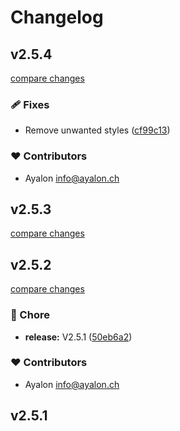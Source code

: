 # Changelog


## v2.5.4

[compare changes](https://github.com/liip/vuepal/compare/v2.5.3...v2.5.4)

### 🩹 Fixes

- Remove unwanted styles ([cf99c13](https://github.com/liip/vuepal/commit/cf99c13))

### ❤️ Contributors

- Ayalon <info@ayalon.ch>

## v2.5.3

[compare changes](https://github.com/liip/vuepal/compare/v2.5.2...v2.5.3)

## v2.5.2

[compare changes](https://github.com/liip/vuepal/compare/v2.5.1...v2.5.2)

### 🏡 Chore

- **release:** V2.5.1 ([50eb6a2](https://github.com/liip/vuepal/commit/50eb6a2))

### ❤️ Contributors

- Ayalon <info@ayalon.ch>

## v2.5.1

